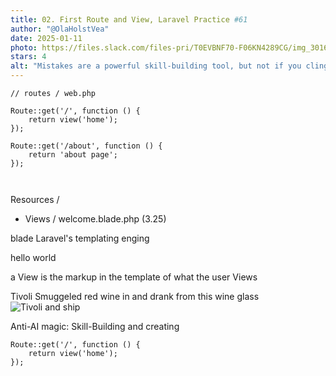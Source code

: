 ```yaml
---
title: 02. First Route and View, Laravel Practice #61
author: "@OlaHolstVea"
date: 2025-01-11
photo: https://files.slack.com/files-pri/T0EVBNF70-F06KN4289CG/img_3016.jpg?pub_secret=990673323d
stars: 4
alt: "Mistakes are a powerful skill-building tool, but not if you cling to a closed mindset"
---
```


```
// routes / web.php

Route::get('/', function () {
    return view('home');
});

Route::get('/about', function () {
    return 'about page';
});



```

Resources /

- Views /
  welcome.blade.php (3.25)

blade
Laravel's templating enging

hello world

a View is the markup in the template of what the user Views

Tivoli
Smuggeled red wine in and drank from this wine glass ![Tivoli and ship](https://encrypted-tbn0.gstatic.com/images?q=tbn:ANd9GcSIy3nKE8srHXmct3l34EPLJORkE0F1ZhA4sQ&s)

Anti-AI magic: Skill-Building and creating

```
Route::get('/', function () {
    return view('home');
});


```
